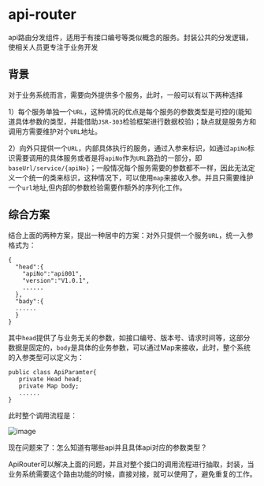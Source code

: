 # api-router
api路由分发组件，适用于有接口编号等类似概念的服务。封装公共的分发逻辑，使相关人员更专注于业务开发

## 背景

对于业务系统而言，需要向外提供多个服务，此时，一般可以有以下两种选择

1）每个服务单独一个`URL`，这种情况的优点是每个服务的参数类型是可控的(能知道具体参数的类型，并能借助`JSR-303`检验框架进行数据校验)；缺点就是服务方和调用方需要维护对个`URL`地址。

2）向外只提供一个`URL`，内部具体执行的服务，通过入参来标识，如通过`apiNo`标识需要调用的具体服务或者是将`apiNo`作为`URL`路劲的一部分，即`baseUrl/service/{apiNo}`；一般情况每个服务需要的参数都不一样，因此无法定义一个统一的类来标识，这种情况下，可以使用`map`来接收入参。并且只需要维护一个`url`地址,但内部的参数检验需要作额外的序列化工作。

## 综合方案

结合上面的两种方案，提出一种居中的方案：对外只提供一个服务`URL`，统一入参格式为：

```
{
  "head":{
    "apiNo":"api001",
    "version":"V1.0.1",
    ......
  },
  "bady":{
  ......
  }
}

```

其中`head`提供了与业务无关的参数，如接口编号、版本号、请求时间等，这部分数据是固定的，`body`是具体的业务参数，可以通过Map来接收，此时，整个系统的入参类型可以定义为：

```
public class ApiParamter{
   private Head head;
   private Map body;
   ......
}
```

此时整个调用流程是：

![image](https://github.com/wdhxwz/api-router/blob/master/images/api%E6%89%A7%E8%A1%8C%E6%B5%81%E7%A8%8B.jpg)

现在问题来了：怎么知道有哪些api并且具体api对应的参数类型？

ApiRouter可以解决上面的问题，并且对整个接口的调用流程进行抽取，封装，当业务系统需要这个路由功能的时候，直接对接，就可以使用了，避免重复的工作。

